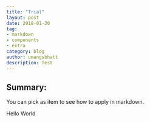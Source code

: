 ```yaml
---
title: "Trial"
layout: post
date: 2018-01-30
tag:
- markdown
- components
- extra
category: blog
author: umangsbhatt
description: Test
---
```


## Summary:

You can pick as item to see how to apply in markdown.

Hello World
